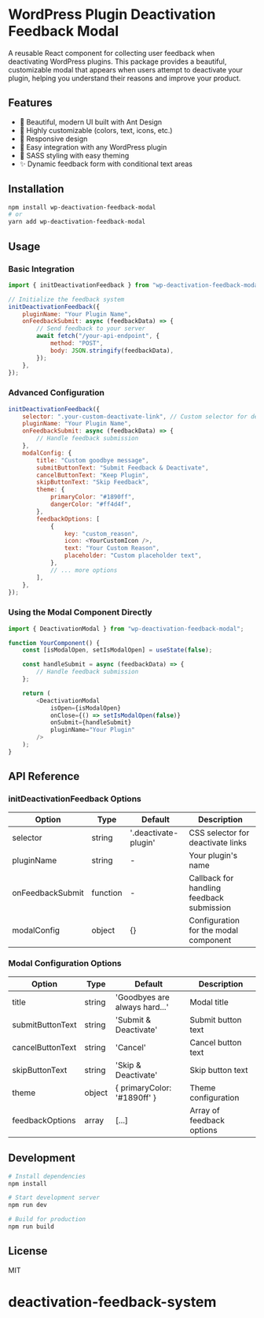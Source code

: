# WordPress Plugin Deactivation Feedback Modal

A reusable React component for collecting user feedback when deactivating WordPress plugins. This package provides a beautiful, customizable modal that appears when users attempt to deactivate your plugin, helping you understand their reasons and improve your product.

## Features

- 🎨 Beautiful, modern UI built with Ant Design
- 🔧 Highly customizable (colors, text, icons, etc.)
- 📱 Responsive design
- 🔌 Easy integration with any WordPress plugin
- 💅 SASS styling with easy theming
- ✨ Dynamic feedback form with conditional text areas

## Installation

```bash
npm install wp-deactivation-feedback-modal
# or
yarn add wp-deactivation-feedback-modal
```

## Usage

### Basic Integration

```javascript
import { initDeactivationFeedback } from "wp-deactivation-feedback-modal";

// Initialize the feedback system
initDeactivationFeedback({
	pluginName: "Your Plugin Name",
	onFeedbackSubmit: async (feedbackData) => {
		// Send feedback to your server
		await fetch("/your-api-endpoint", {
			method: "POST",
			body: JSON.stringify(feedbackData),
		});
	},
});
```

### Advanced Configuration

```javascript
initDeactivationFeedback({
	selector: ".your-custom-deactivate-link", // Custom selector for deactivate links
	pluginName: "Your Plugin Name",
	onFeedbackSubmit: async (feedbackData) => {
		// Handle feedback submission
	},
	modalConfig: {
		title: "Custom goodbye message",
		submitButtonText: "Submit Feedback & Deactivate",
		cancelButtonText: "Keep Plugin",
		skipButtonText: "Skip Feedback",
		theme: {
			primaryColor: "#1890ff",
			dangerColor: "#ff4d4f",
		},
		feedbackOptions: [
			{
				key: "custom_reason",
				icon: <YourCustomIcon />,
				text: "Your Custom Reason",
				placeholder: "Custom placeholder text",
			},
			// ... more options
		],
	},
});
```

### Using the Modal Component Directly

```javascript
import { DeactivationModal } from "wp-deactivation-feedback-modal";

function YourComponent() {
	const [isModalOpen, setIsModalOpen] = useState(false);

	const handleSubmit = async (feedbackData) => {
		// Handle feedback submission
	};

	return (
		<DeactivationModal
			isOpen={isModalOpen}
			onClose={() => setIsModalOpen(false)}
			onSubmit={handleSubmit}
			pluginName="Your Plugin"
		/>
	);
}
```

## API Reference

### initDeactivationFeedback Options

| Option           | Type     | Default              | Description                               |
| ---------------- | -------- | -------------------- | ----------------------------------------- |
| selector         | string   | '.deactivate-plugin' | CSS selector for deactivate links         |
| pluginName       | string   | -                    | Your plugin's name                        |
| onFeedbackSubmit | function | -                    | Callback for handling feedback submission |
| modalConfig      | object   | {}                   | Configuration for the modal component     |

### Modal Configuration Options

| Option           | Type   | Default                       | Description               |
| ---------------- | ------ | ----------------------------- | ------------------------- |
| title            | string | 'Goodbyes are always hard...' | Modal title               |
| submitButtonText | string | 'Submit & Deactivate'         | Submit button text        |
| cancelButtonText | string | 'Cancel'                      | Cancel button text        |
| skipButtonText   | string | 'Skip & Deactivate'           | Skip button text          |
| theme            | object | { primaryColor: '#1890ff' }   | Theme configuration       |
| feedbackOptions  | array  | [...]                         | Array of feedback options |

## Development

```bash
# Install dependencies
npm install

# Start development server
npm run dev

# Build for production
npm run build
```

## License

MIT
# deactivation-feedback-system

